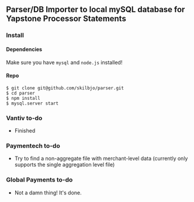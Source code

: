 ## Parser/DB Importer to local mySQL database for Yapstone Processor Statements

### Install

#### Dependencies

Make sure you have `mysql` and `node.js` installed! 

#### Repo
````
$ git clone git@github.com/skilbjo/parser.git
$ cd parser
$ npm install
$ mysql.server start
````

### Vantiv to-do

- Finished

### Paymentech to-do

- Try to find a non-aggregate file with merchant-level data (currently only supports the single aggregation level file)

### Global Payments to-do

- Not a damn thing! It's done.